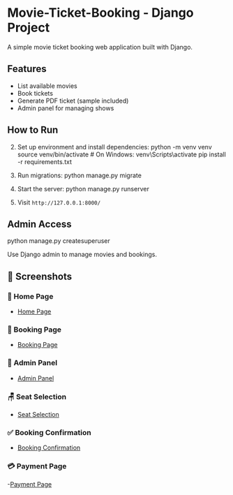# Movie-Ticket-Booking  -  Django Project

A simple movie ticket booking web application built with Django.

## Features

- List available movies
- Book tickets
- Generate PDF ticket (sample included)
- Admin panel for managing shows

## How to Run

2. Set up environment and install dependencies:
   python -m venv venv
   source venv/bin/activate # On Windows: venv\Scripts\activate
   pip install -r requirements.txt

3. Run migrations:
   python manage.py migrate

4. Start the server:
   python manage.py runserver

5. Visit `http://127.0.0.1:8000/`

## Admin Access
   python manage.py createsuperuser

Use Django admin to manage movies and bookings.



## 📸 Screenshots

### 🔷 Home Page
- [Home Page](screenshots/homepage.jpg)

### 🔷 Booking Page
- [Booking Page](screenshots/booking_page.jpg)

### 🔷 Admin Panel
- [Admin Panel](screenshots/admin_panel.jpg)

### 🪑 Seat Selection
- [Seat Selection](screenshots/seat_selection.jpg)

### ✅ Booking Confirmation
- [Booking Confirmation](screenshots/booking_confirmation.jpg)

### 💳 Payment Page
-[Payment Page](screenshots/payment_page.jpg)
